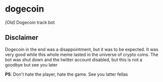 # dogecoin
*[Old]* Dogecoin track bot

## Disclaimer

Dogecoin in the end was a disappointment, but it was to be expected.
It was very good while this whole meme lasted in the universe of crypto coins. 
The bot was shut down and the twitter account disabled, but this is not a goodbye but see you later

**PS**: Don't hate the player, hate the game. See you latter fellas
